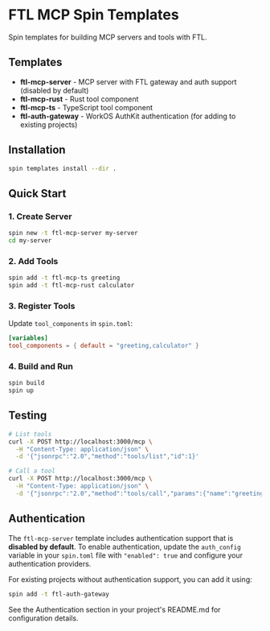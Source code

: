 # FTL MCP Spin Templates

Spin templates for building MCP servers and tools with FTL.

## Templates

- **ftl-mcp-server** - MCP server with FTL gateway and auth support (disabled by default)
- **ftl-mcp-rust** - Rust tool component
- **ftl-mcp-ts** - TypeScript tool component
- **ftl-auth-gateway** - WorkOS AuthKit authentication (for adding to existing projects)

## Installation

```bash
spin templates install --dir .
```

## Quick Start

### 1. Create Server

```bash
spin new -t ftl-mcp-server my-server
cd my-server
```

### 2. Add Tools

```bash
spin add -t ftl-mcp-ts greeting
spin add -t ftl-mcp-rust calculator
```

### 3. Register Tools

Update `tool_components` in `spin.toml`:

```toml
[variables]
tool_components = { default = "greeting,calculator" }
```

### 4. Build and Run

```bash
spin build
spin up
```

## Testing

```bash
# List tools
curl -X POST http://localhost:3000/mcp \
  -H "Content-Type: application/json" \
  -d '{"jsonrpc":"2.0","method":"tools/list","id":1}'

# Call a tool
curl -X POST http://localhost:3000/mcp \
  -H "Content-Type: application/json" \
  -d '{"jsonrpc":"2.0","method":"tools/call","params":{"name":"greeting","arguments":{"message":"Hello"}},"id":2}'
```

## Authentication

The `ftl-mcp-server` template includes authentication support that is **disabled by default**. To enable authentication, update the `auth_config` variable in your `spin.toml` file with `"enabled": true` and configure your authentication providers.

For existing projects without authentication support, you can add it using:

```bash
spin add -t ftl-auth-gateway
```

See the Authentication section in your project's README.md for configuration details.